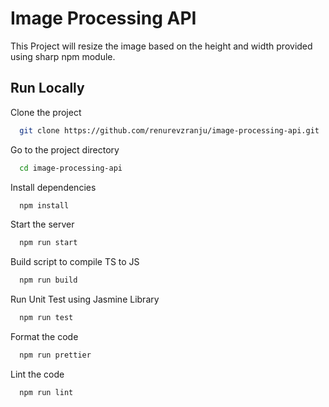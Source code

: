 
# Image Processing API

This Project will resize the image based on the height and width provided using sharp npm module.





## Run Locally

Clone the project

```bash
  git clone https://github.com/renurevzranju/image-processing-api.git
```

Go to the project directory

```bash
  cd image-processing-api
```

Install dependencies

```bash
  npm install
```

Start the server

```bash
  npm run start
```

Build script to compile TS to JS

```bash
  npm run build
```

Run Unit Test using Jasmine Library
```bash
  npm run test
```

Format the code
```bash
  npm run prettier
```

Lint the code
```bash
  npm run lint
```